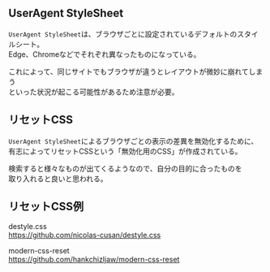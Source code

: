 ## UserAgent StyleSheet
`UserAgent StyleSheet`は、ブラウザごとに設定されているデフォルトのスタイルシート。  
Edge、Chromeなどでそれぞれ異なったものになっている。

これによって、同じサイトでもブラウザが違うとレイアウトが微妙に崩れてしまう  
といった状況が起こる可能性があるため注意が必要。

## リセットCSS
`UserAgent StyleSheet`によるブラウザごとの表示の差異を無効化するために、  
有志によってリセットCSSという「無効化用のCSS」が作成されている。

検索すると様々なものが出てくるようなので、自分の目的に合ったものを  
取り入れると良いと思われる。

## リセットCSS例
destyle.css  
<https://github.com/nicolas-cusan/destyle.css>

modern-css-reset  
<https://github.com/hankchizljaw/modern-css-reset>